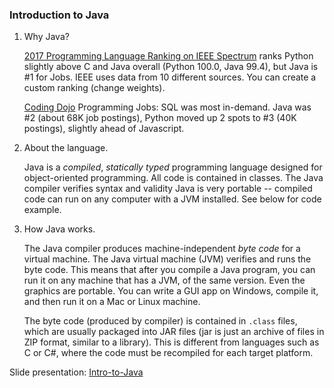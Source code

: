 ### Introduction to Java

1. Why Java?

    [2017 Programming Language Ranking on IEEE Spectrum](http://spectrum.ieee.org/computing/software/top-programming-languages-2017-focus-on-jobs) ranks Python slightly above C and Java overall (Python 100.0, Java 99.4), but Java is #1 for Jobs.  IEEE uses data from 10 different sources.  You can create a custom ranking (change weights).

    [Coding Dojo](http://www.codingdojo.com/blog/9-most-in-demand-programming-languages-of-2017/) Programming Jobs: SQL was most in-demand. Java was #2 (about 68K job postings), Python moved up 2 spots to #3 (40K postings), slightly ahead of Javascript.

2. About the language.

    Java is a *compiled*, *statically typed* programming language designed for object-oriented programming.  All code is contained in classes.  The Java compiler verifies syntax and validity Java is very portable -- compiled code can run on any computer with a JVM installed. See below for code example.

3. How Java works.

    The Java compiler produces machine-independent *byte code* for a virtual machine.  The Java virtual machine (JVM) verifies and runs the byte code.  This means that after you compile a Java program, you can run it on any machine that has a JVM, of the same version.  Even the graphics are portable. You can write a GUI app on Windows, compile it, and then run it on a Mac or Linux machine.

    The byte code (produced by compiler) is contained in `.class` files, which are usually packaged into JAR files (jar is just an archive of files in ZIP format, similar to a library).
    This is different from languages such as C or C#, 
where the code must be recompiled for each target platform.

Slide presentation: [Intro-to-Java](0-Intro-to-Java.pdf)


